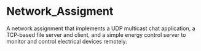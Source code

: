 # Network_Assigment
A network assignment that implements a UDP multicast chat application, a TCP-based file server and client, and a simple energy control server to monitor and control electrical devices remotely.
